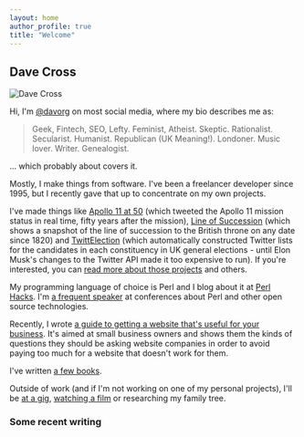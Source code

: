```yaml
---
layout: home
author_profile: true
title: "Welcome"
---
```

## Dave Cross

![Dave Cross](/img/dc-cartoon.png)

Hi, I'm [@davorg](https://links.davecross.co.uk/) on most social media, where my bio
describes me as:

> Geek, Fintech, SEO, Lefty. Feminist, Atheist. Skeptic. Rationalist. Secularist. Humanist. Republican (UK Meaning!). Londoner. Music lover. Writer. Genealogist.

... which probably about covers it.

Mostly, I make things from software. I've been a freelancer developer since 1995, but I recently gave that up
to concentrate on my own projects.

I've made things like
[Apollo 11 at 50](https://twitter.com/apollo11at50)
(which tweeted the Apollo 11 mission status in real time, fifty years after
the mission),
 [Line of Succession](https://lineofsuccession.co.uk/)
(which shows a snapshot of the line of succession to the British throne on
any date since 1820)
and
[TwittElection](https://twittelection.co.uk/)
(which automatically constructed Twitter lists for the candidates in
each constituency in UK general elections - until Elon Musk's changes
to the Twitter API made it too expensive to run). If you're interested,
you can [read more about those projects](/projects/) and others.

My programming language of choice is Perl and I blog about it at
[Perl Hacks](https://perlhacks.com/). I'm
[a frequent speaker](https://talks.davecross.co.uk/)
at conferences about Perl and other open source technologies.

Recently, I wrote
[a guide to getting a website that's useful for your business](https://websiteguide.davecross.co.uk/).
It's aimed at small business owners and shows them the kinds of questions
they should be asking website companies in order to avoid paying too much
for a website that doesn't work for them.

I've written [a few books](/books/).

Outside of work (and if I'm not working on one of my personal projects), I'll
be [at a gig](https://songkick.com/users/davorg), 
[watching a film](https://letterboxd.com/realdavorg) or researching my family tree.

### Some recent writing

<div id="feed_here" />

<!--script src="https://code.jquery.com/jquery-3.6.3.min.js"
        integrity="sha256-pvPw+upLPUjgMXY0G+8O0xUf+/Im1MZjXxxgOcBQBXU="
        crossorigin="anonymous"></script -->
<script src="https://cdn.davecross.co.uk/js/feed_widget.js"></script>
<script>
const FEEDS = [ {
  url: `https://feeds.davecross.co.uk/blog`,
  desc: 'Blog'
}, {
  url: `https://feeds.davecross.co.uk/dev`,
  desc: 'dev.to'
}, {
  url: `https://feeds.davecross.co.uk/medium`,
  desc: 'Medium'
}, {
  url: `https://feeds.davecross.co.uk/perl`,
  desc: 'Perl Hacks'
}, {
  url: `https://feeds.davecross.co.uk/substack`,
  desc: 'Substack'
} ];

document.addEventListener('DOMContentLoaded', function () {
  make_feed_widget(FEEDS, 'feed_here');
});
</script>

